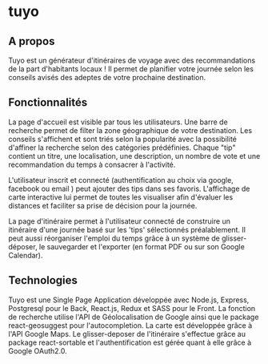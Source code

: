 # tuyo

## A propos

Tuyo est un générateur d'itinéraires de voyage avec des recommandations de la part d'habitants locaux !
Il permet de planifier votre journée selon les conseils avisés des adeptes de votre prochaine destination.

## Fonctionnalités

La page d'accueil est visible par tous les utilisateurs. Une barre de recherche permet de filter la zone géographique de votre destination.
Les conseils s'affichent et sont triés selon la popularité avec la possibilité d'affiner la recherche selon des catégories prédéfinies.
Chaque "tip" contient un titre, une localisation, une description, un nombre de vote et une recommandation du temps à consacrer à l'activité.

L'utilisateur inscrit et connecté (authentification au choix via google, facebook ou email ) peut ajouter des tips dans ses favoris. L'affichage de carte interactive lui permet de toutes les visualiser afin d'évaluer les distances et faciliter sa prise de décision pour la journée.  

La page d'itinéraire permet à l'utilisateur connecté de construire un itinéraire d'une journée basé sur les 'tips' sélectionnés préalablement.
Il peut aussi réorganiser l'emploi du temps grâce à un système de glisser-déposer, le sauvegarder et l'exporter (en format PDF ou sur son Google Calendar).

## Technologies

Tuyo est une Single Page Application développée avec Node.js, Express, Postgresql pour le Back, React.js, Redux et SASS pour le Front.
La fonction de recherche utilise l'API de Géolocalisation de Google ainsi que le package react-geosuggest pour l'autocompletion. La carte est développée grâce à l'API Google Maps.
Le glisser-deposer de l'itinéraire s'effectue grâce au package react-sortable et l'authentification est gérée quant à elle grâce à Google OAuth2.0.